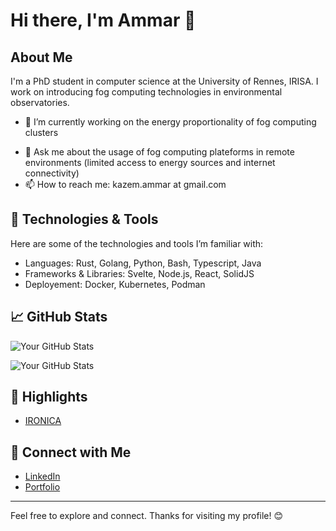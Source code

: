 # Hi there, I'm Ammar 👋

## About Me

I'm a PhD student in computer science at the University of Rennes, IRISA. I work on introducing fog computing technologies in environmental observatories. 

- 🔭 I’m currently working on the energy proportionality of fog computing clusters
<!-- - 🌱 I’m currently learning [Technologies or Skills You’re Learning] 
- 👯 I’m looking to collaborate on [Types of Projects or Collaborations You're Interested In]
- 🤔 I’m looking for help with [Areas Where You Need Assistance] -->
- 💬 Ask me about the usage of fog computing plateforms in remote environments (limited access to energy sources and internet connectivity)
- 📫 How to reach me: kazem.ammar at gmail.com
<!-- - ⚡ Fun fact: [A Fun Fact About You] -->

## 🔧 Technologies & Tools

Here are some of the technologies and tools I’m familiar with:

- Languages: Rust, Golang, Python, Bash, Typescript, Java
- Frameworks & Libraries: Svelte, Node.js, React, SolidJS
- Deployement: Docker, Kubernetes, Podman

## 📈 GitHub Stats

![Your GitHub Stats](https://github-readme-stats.vercel.app/api?username=Ammar96399&show_icons=true&hide=contribs,prs&theme=transparent)

![Your GitHub Stats](https://github-readme-stats.vercel.app/api/top-langs?username=Ammar96399&theme=transparent)

## 🌟 Highlights

- [IRONICA](https://github.com/Ironica)

<!-- ## 📝 Latest Blog Posts

- [Blog Post Title](URL to Blog Post)
- [Another Blog Post Title](URL to Blog Post) -->

## 🤝 Connect with Me

- [LinkedIn](https://www.linkedin.com/in/ammar-kazem-5357991a1)
- [Portfolio](https://ammar.kazem.fr)

<!--## 👀 Check Out My Projects

- [Project 1](https://github.com/your_username/project1)
- [Project 2](https://github.com/your_username/project2)
- [Project 3](https://github.com/your_username/project3) -->

---

Feel free to explore and connect. Thanks for visiting my profile! 😊

     
<!--
**Ammar96399/Ammar96399** is a ✨ _special_ ✨ repository because its `README.md` (this file) appears on your GitHub profile.

Here are some ideas to get you started:

- 🔭 I’m currently working on ...
- 🌱 I’m currently learning ...
- 👯 I’m looking to collaborate on ...
- 🤔 I’m looking for help with ...
- 💬 Ask me about ...
- 📫 How to reach me: ...
- 😄 Pronouns: ...
- ⚡ Fun fact: ...
-->
